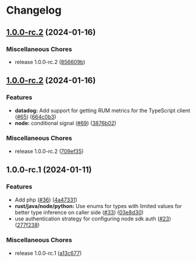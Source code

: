 # Changelog

## [1.0.0-rc.2](https://github.com/flipt-io/flipt-server-sdks/compare/flipt-node-v1.0.0-rc.2...flipt-node-v1.0.0-rc.2) (2024-01-16)


### Miscellaneous Chores

* release 1.0.0-rc.2 ([856609b](https://github.com/flipt-io/flipt-server-sdks/commit/856609ba9981d00ffbe855b660149fe782a87f61))

## [1.0.0-rc.2](https://github.com/flipt-io/flipt-server-sdks/compare/flipt-node-v1.0.0-rc.1...flipt-node-v1.0.0-rc.2) (2024-01-16)


### Features

* **datadog:** Add support for getting RUM metrics for the TypeScript client ([#65](https://github.com/flipt-io/flipt-server-sdks/issues/65)) ([664c0b3](https://github.com/flipt-io/flipt-server-sdks/commit/664c0b3158b3265637a720305f95b7327e896525))
* **node:** conditional signal ([#69](https://github.com/flipt-io/flipt-server-sdks/issues/69)) ([3876b02](https://github.com/flipt-io/flipt-server-sdks/commit/3876b020655b24d377cf0d5c67f2b186c16999a7))


### Miscellaneous Chores

* release 1.0.0-rc.2 ([709ef35](https://github.com/flipt-io/flipt-server-sdks/commit/709ef35e9959ee5bdc6630b60599de04f29f667d))

## 1.0.0-rc.1 (2024-01-11)

### Features

- Add php ([#36](https://github.com/flipt-io/flipt-server-sdks/issues/36)) ([4a47331](https://github.com/flipt-io/flipt-server-sdks/commit/4a47331b0da56e55f0e31b312cffbe0e10248229))
- **rust/java/node/python:** Use enums for types with limited values for better type inference on caller side ([#33](https://github.com/flipt-io/flipt-server-sdks/issues/33)) ([03e8d30](https://github.com/flipt-io/flipt-server-sdks/commit/03e8d30f3421f48a5d320bed922b0a589c58aa59))
- use authentication strategy for configuring node sdk auth ([#23](https://github.com/flipt-io/flipt-server-sdks/issues/23)) ([277f238](https://github.com/flipt-io/flipt-server-sdks/commit/277f238e09fd7e3429b7a86477dfafba48f0f471))

### Miscellaneous Chores

- release 1.0.0-rc.1 ([a13c677](https://github.com/flipt-io/flipt-server-sdks/commit/a13c6774c6a6c1c125e299ce0ec4267ed2bbb4cf))
